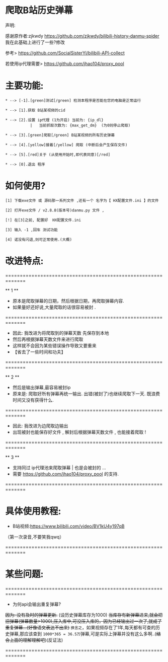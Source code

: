 # 爬取B站历史弹幕
声明: 

感谢原作者:zjkwdy https://github.com/zjkwdy/bilibili-history-danmu-spider 我在此基础上进行了一些?修改

参考> https://github.com/SocialSisterYi/bilibili-API-collect

若使用ip代理需要> https://github.com/jhao104/proxy_pool

# 主要功能:
    * --> [-1].[green]测试[/green] 检测本程序是否能在您的电脑是正常运行

    * --> [1].获取 B站某视频的cid

    * --> [2].设置 ip代理 (1为开启) 当前为: {ip_dl}
               |   当前抓取次数为: {max_get_dm}  (为0则停止爬取)

    * --> [3].[green]爬取[/green] B站某视频的所有历史弹幕

    * --> [4].[yellow]接着[/yellow] 爬取 (中断后会产生保存文件)

    * --> [5].[red]关于 (从使用开始时,即代表同意)[/red]

    * --> [0].退出 程序
 # 如何使用?
    [1] 下载exe文件 或 源码那一系列文件 ,还有一个 名字为【 HX配置文件.ini 】的文件
    
    [2] 打开exe文件 / v2.8.8(版本号)danmu.py 文件 ,
    
    [!] 在[3]之前, 配置好  HX配置文件.ini
    
    [3] 输入 -1 ,回车 测试功能
    
    [4] 诺没有闪退,则可正常使用.(大概)
 # 改进特点:
 
 =============================================================
 
** 1 **
 * 原本是爬取弹幕的日期，然后根据日期，再爬取弹幕内容.
 * 如果量好还好说,大量爬取的话很容易被封 .
 
 =============================================================
 
 * 因此: 我改进为将爬取到的弹幕天数 先保存到本地
 * 然后再根据弹幕天数文件来进行爬取
 * 这样就不会因为某些错误操作导致又要重来
 * 【省去了一些时间和功夫】
 
 =============================================================
 
** 2 **
 * 然后是输出弹幕,最容易被封ip
 * 原来是: 爬取好所有弹幕再统一输出. 出错(被封了)也继续爬取下一天. 既浪费时间又没有获得什么.

 =============================================================
 
 * 因此: 我改进为边爬取边输出
 * 出现被封也能保存好文件 , 解封后根据弹幕天数文件 , 也能接着爬取 !

 =============================================================

** 3 **
* 支持同过 ip代理池来爬取弹幕 | 也是会被封的 ...
* 需要 https://github.com/jhao104/proxy_pool 的支持.

 =============================================================
 #  具体使用教程:
 
* B站视频:https://www.bilibili.com/video/BV1kU4y197qB
 
（第一次录音,不要笑我qwq）
 
 =============================================================
 # 某些问题:
 =============================================================
 * 为何api会输出重复弹幕?
  
  ~~因为: 没有及时的弹幕更新.~~   (设历史弹幕库存为1000) ~~当库存有新弹幕进来,就会把旧弹幕(弹幕数量>1000),压入库中,可没压入库的，因为已经输出过一次了,就成了重复弹幕...(好像语文表达不出来)~~
  `换言之`，如果视频存在了1年,每天都有可查的历史弹幕,那应该查到 `1000*365 = 36.5万`弹幕,可是实际上弹幕并没有这么多啊..(~~结合上面的理解理解吧~~)(反证法)
  
 =============================================================
